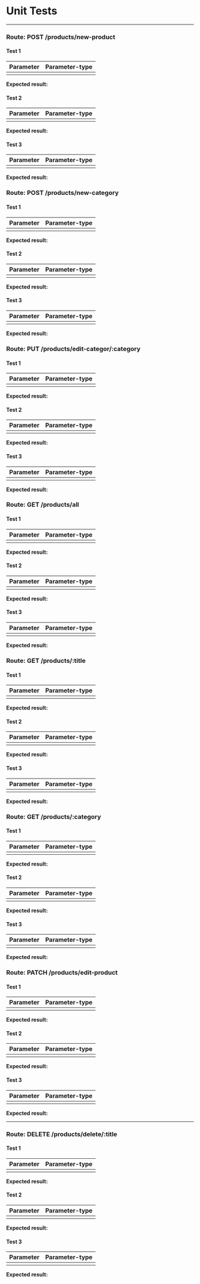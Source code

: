 # Unit Tests

---

### Route: POST /products/new-product

#### Test 1

| Parameter | Parameter-type |
| --------- | -------------- |
|           |                |

**Expected result:**

#### Test 2

| Parameter | Parameter-type |
| --------- | -------------- |
|           |                |

**Expected result:**

#### Test 3

| Parameter | Parameter-type |
| --------- | -------------- |
|           |                |

**Expected result:**

### Route: POST /products/new-category

#### Test 1

| Parameter | Parameter-type |
| --------- | -------------- |
|           |                |

**Expected result:**

#### Test 2

| Parameter | Parameter-type |
| --------- | -------------- |
|           |                |

**Expected result:**

#### Test 3

| Parameter | Parameter-type |
| --------- | -------------- |
|           |                |

**Expected result:**

### Route: PUT /products/edit-categor/:category

#### Test 1

| Parameter | Parameter-type |
| --------- | -------------- |
|           |                |

**Expected result:**

#### Test 2

| Parameter | Parameter-type |
| --------- | -------------- |
|           |                |

**Expected result:**

#### Test 3

| Parameter | Parameter-type |
| --------- | -------------- |
|           |                |

**Expected result:**

### Route: GET /products/all

#### Test 1

| Parameter | Parameter-type |
| --------- | -------------- |
|           |                |

**Expected result:**

#### Test 2

| Parameter | Parameter-type |
| --------- | -------------- |
|           |                |

**Expected result:**

#### Test 3

| Parameter | Parameter-type |
| --------- | -------------- |
|           |                |

**Expected result:**

### Route: GET /products/:title

#### Test 1

| Parameter | Parameter-type |
| --------- | -------------- |
|           |                |

**Expected result:**

#### Test 2

| Parameter | Parameter-type |
| --------- | -------------- |
|           |                |

**Expected result:**

#### Test 3

| Parameter | Parameter-type |
| --------- | -------------- |
|           |                |

**Expected result:**

### Route: GET /products/:category

#### Test 1

| Parameter | Parameter-type |
| --------- | -------------- |
|           |                |

**Expected result:**

#### Test 2

| Parameter | Parameter-type |
| --------- | -------------- |
|           |                |

**Expected result:**

#### Test 3

| Parameter | Parameter-type |
| --------- | -------------- |
|           |                |

**Expected result:**

### Route: PATCH /products/edit-product

#### Test 1

| Parameter | Parameter-type |
| --------- | -------------- |
|           |                |

**Expected result:**

#### Test 2

| Parameter | Parameter-type |
| --------- | -------------- |
|           |                |

**Expected result:**

#### Test 3

| Parameter | Parameter-type |
| --------- | -------------- |
|           |                |

**Expected result:**

---

### Route: DELETE /products/delete/:title

#### Test 1

| Parameter | Parameter-type |
| --------- | -------------- |
|           |                |

**Expected result:**

#### Test 2

| Parameter | Parameter-type |
| --------- | -------------- |
|           |                |

**Expected result:**

#### Test 3

| Parameter | Parameter-type |
| --------- | -------------- |
|           |                |

**Expected result:**
